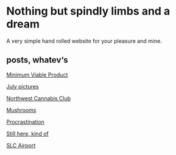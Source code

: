 # Nothing but spindly limbs and a dream

A very simple hand rolled website for your pleasure and mine.

## posts, whatev‘s


[Minimum Viable Product](/mvp.html)

[July pictures](julyPics.html)

[Northwest Cannabis Club](NWCC.html)

[Mushrooms](/mushroom.html)

[Procrastination](/procrast.html)

[Still here, kind of](/stillHere.html)

[SLC Airport](/slcfucker-y.html](slcfucker-y.html))


